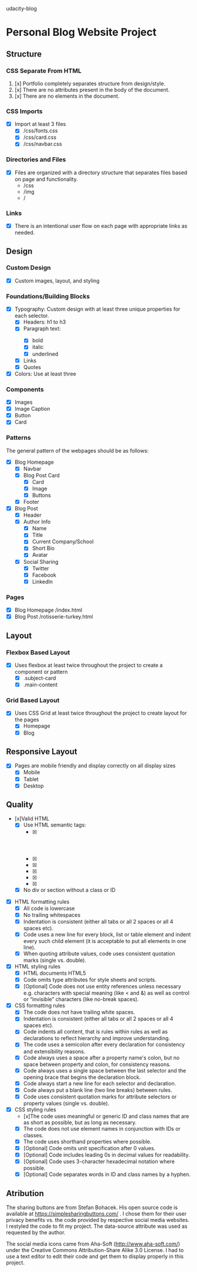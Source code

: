 udacity-blog
# Personal Blog Website Project

## Structure

### CSS Separate From HTML
1. [x] Portfolio completely separates structure from design/style.
2. [x] There are no attributes present in the body of the document.
3. [x] There are no elements in the document.

### CSS Imports
- [x] Import at least 3 files
    - [x] /css/fonts.css
    - [x] /css/card.css
    - [x] /css/navbar.css

### Directories and Files
- [x] Files are organized with a directory structure that separates files based on page and functionality.
    - /css
    - /img
    - /

### Links
- [x] There is an intentional user flow on each page with appropriate links as needed.

## Design

### Custom Design
- [x] Custom images, layout, and styling

### Foundations/Building Blocks
- [x] Typography:  Custom design with at least three unique properties for each selector.
    - [x] Headers:  h1 to h3
    - [x] Paragraph text: <p>
        - [x] bold
        - [x] italic
        - [x] underlined
    - [x] Links 
    - [x] Quotes
- [x] Colors:  Use at least three

### Components
- [x] Images
- [x] Image Caption
- [x] Button
- [x] Card

### Patterns

The general pattern of the webpages should be as follows:

- [x] Blog Homepage
    - [x] Navbar
    - [x] Blog Post Card
        - [x] Card
        - [x] Image
        - [x] Buttons
    - [x] Footer
- [x] Blog Post
    - [x] Header
    - [x] Author Info
        - [x] Name
        - [x] Title
        - [x] Current Company/School
        - [x] Short Bio
        - [x] Avatar
    - [x] Social Sharing
        - [x] Twitter
        - [x] Facebook
        - [x] LinkedIn

### Pages
- [x] Blog Homepage /index.html
- [x] Blog Post /rotisserie-turkey.html

## Layout

### Flexbox Based Layout
- [x] Uses flexbox at least twice throughout the project to create a component or pattern
    - [x] .subject-card
    - [x] .main-content

### Grid Based Layout
- [x] Uses CSS Grid at least twice throughout the project to create layout for the pages
    - [x] Homepage
    - [x] Blog

## Responsive Layout
- [x] Pages are mobile friendly and display correctly on all display sizes
    - [x] Mobile
    - [x] Tablet
    - [x] Desktop

## Quality
- [x]Valid HTML
    - [x] Use HTML semantic tags:
        - [x] <header>
        - [x] <footer>
        - [x] <article>
        - [x] <aside>
        - [x] <section>
        - [x] <nav>
    - [x] No div or section without a class or ID
- [x] HTML formatting rules
    - [x] All code is lowercase
    - [x] No trailing whitespaces
    - [x] Indentation is consistent (either all tabs or all 2 spaces or all 4 spaces etc).
    - [x] Code uses a new line for every block, list or table element and indent every such child element (it is acceptable to put all elements in one line).
    - [x] When quoting attribute values, code uses consistent quotation marks (single vs. double).
- [x] HTML styling rules
    - [x] HTML documents HTML5 <!doctype html>
    - [x] Code omits type attributes for style sheets and scripts.
    - [x] [Optional] Code does not use entity references unless necessary e.g. characters with special meaning (like < and &) as well as control or “invisible” characters (like no-break spaces).
- [x] CSS formatting rules
    - [x] The code does not have trailing white spaces.
    - [x] Indentation is consistent (either all tabs or all 2 spaces or all 4 spaces etc).
    - [x] Code indents all content, that is rules within rules as well as declarations to reflect hierarchy and improve understanding.
    - [x] The code uses a semicolon after every declaration for consistency and extensibility reasons.
    - [x] Code always uses a space after a property name's colon, but no space between property and colon, for consistency reasons.
    - [x] Code always uses a single space between the last selector and the opening brace that begins the declaration block. 
    - [x] Code always start a new line for each selector and declaration.
    - [x] Code always put a blank line (two line breaks) between rules.
    - [x] Code uses consistent quotation marks for attribute selectors or property values (single vs. double).
- [x] CSS styling rules
    - [x]The code uses meaningful or generic ID and class names that are as short as possible, but as long as necessary.
    - [x] The code does not use element names in conjunction with IDs or classes.
    - [x] The code uses shorthand properties where possible.
    - [x] [Optional] Code omits unit specification after 0 values.
    - [x] [Optional] Code includes leading 0s in decimal values for readability.
    - [x] [Optional] Code uses 3-character hexadecimal notation where possible.
    - [x] [Optional] Code separates words in ID and class names by a hyphen.

## Atribution

The sharing buttons are from Stefan Bohacek.  His open source code is available at https://simplesharingbuttons.com/ .  I chose them for their user privacy benefits vs. the code provided by respective social media websites.  I restyled the code to fit my project.  The data-source attribute was used as requested by the author.

The social media icons came from Aha-Soft (http://www.aha-soft.com/) under the Creative Commons Attribution-Share Alike 3.0 License.  I had to use a text editor to edit their code and get them to display properly in this project.
